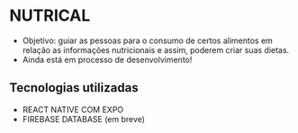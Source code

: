 # NUTRICAL

- Objetivo: guiar as pessoas para o consumo de certos alimentos em relação as informações nutricionais e assim, poderem criar suas dietas.
- Ainda está em processo de desenvolvimento! 

## Tecnologias utilizadas

- REACT NATIVE COM EXPO
- FIREBASE DATABASE (em breve)
